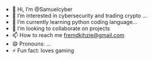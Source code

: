 - 👋 Hi, I’m @Samuelcyber
- 👀 I’m interested in cybersecurity and trading crypto ...
- 🌱 I’m currently learning python coding  language...
- 💞️ I’m looking to collaborate on projects 
- 📫 How to reach me fremdkihzie@gmail.com 
- 😄 Pronouns: ...
- ⚡ Fun fact: loves gaming 

<!---
Samuelcyber/Samuelcyber is a ✨ special ✨ repository because its `README.md` (this file) appears on your GitHub profile.
You can click the Preview link to take a look at your changes.
--->
